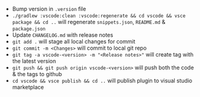 - Bump version in `.version` file
- `./gradlew :vscode:clean :vscode:regenerate && cd vscode && vsce package && cd ..` will regenerate `snippets.json`, `README.md` & `package.json`
- Update `CHANGELOG.md` with release notes
- `git add .` will stage all local changes for commit
- `git commit -m <Changes>` will commit to local git repo
- `git tag -a vscode-<version> -m "<Release notes>"` will create tag with the latest version
- `git push && git push origin vscode-<version>` will push both the code & the tags to github
- `cd vscode && vsce publish && cd ..` will publish plugin to visual studio marketplace
